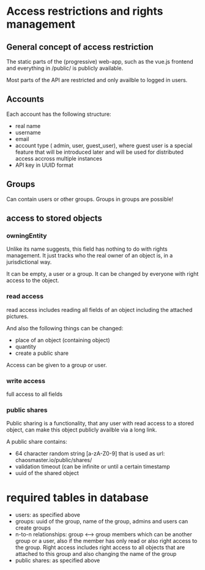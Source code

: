 # Access restrictions and rights management

## General concept of access restriction

The static parts of the (progressive) web-app, such as the vue.js frontend and everything in /public/ is publicly available.

Most parts of the API are restricted and only availble to logged in users.

## Accounts

Each account has the following structure:

 - real name
 - username
 - email
 - account type ( admin, user, guest_user), where guest user is a special feature that will be introduced later and will be used for distributed access accross multiple instances
 - API key in UUID format

## Groups

Can contain users or other groups. Groups in groups are possible!

## access to stored objects

### owningEntity

Unlike its name suggests, this field has nothing to do with rights management. It just tracks who the real owner of an object is, in a jurisdictional way.

It can be empty, a user or a group. It can be changed by everyone with right access to the object.

### read access

read access includes reading all fields of an object including the attached pictures.

And also the following things can be changed:

 - place of an object (containing object)
 - quantity
 - create a public share

Access can be given to a group or user.

### write access

full access to all fields

### public shares

Public sharing is a functionality, that any user with read access to a stored object, can make this object publicly availble via a long link.

A public share contains:

 - 64 character random string [a-zA-Z0-9] that is used as url: chaosmaster.io/public/shares/<string>
 - validation timeout (can be infinite or until a certain timestamp
 - uuid of the shared object

# required tables in database

 - users: as specified above
 - groups: uuid of the group, name of the group, admins and users can create groups
 - n-to-n relationships: group <--> group members which can be another group or a user, also if the member has only read or also right access to the group. Right access includes right access to all objects that are attached to this group and also changing the name of the group
 - public shares: as specified above





